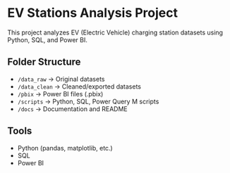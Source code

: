 ﻿# EV Stations Analysis Project

This project analyzes EV (Electric Vehicle) charging station datasets using Python, SQL, and Power BI.

## Folder Structure
- `/data_raw` → Original datasets
- `/data_clean` → Cleaned/exported datasets
- `/pbix` → Power BI files (.pbix)
- `/scripts` → Python, SQL, Power Query M scripts
- `/docs` → Documentation and README

## Tools
- Python (pandas, matplotlib, etc.)
- SQL
- Power BI

